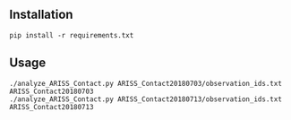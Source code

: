 ## Installation
```
pip install -r requirements.txt
```

## Usage
```
./analyze_ARISS_Contact.py ARISS_Contact20180703/observation_ids.txt ARISS_Contact20180703
./analyze_ARISS_Contact.py ARISS_Contact20180713/observation_ids.txt ARISS_Contact20180713
```
